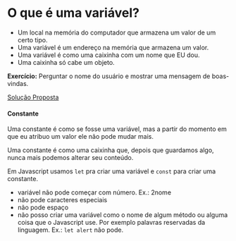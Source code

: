 # O que é uma variável?

- Um local na memória do computador que armazena um valor de um certo tipo.  
- Uma variável é um endereço na memória que armazena um valor.  
- Uma variável é como uma caixinha com um nome que EU dou.
- Uma caixinha só cabe um objeto.

**Exercício:** Perguntar o nome do usuário e mostrar uma mensagem de boas-vindas.

[Solução Proposta](exemplo-01.html)

#### Constante

Uma constante é como se fosse uma variável, mas a partir do momento em que eu atribuo um valor ele não pode mudar mais.

Uma constante é como uma caixinha que, depois que guardamos algo, nunca mais podemos alterar seu conteúdo.

Em Javascript usamos `let` pra criar uma variável e `const` para criar uma constante.

- variável não pode começar com número. Ex.: 2nome  
- não pode caracteres especiais  
- não pode espaço  
- não posso criar uma variável como o nome de algum método ou alguma coisa que o Javascript use. Por exemplo palavras reservadas da linguagem. Ex.: `let alert` não pode.
